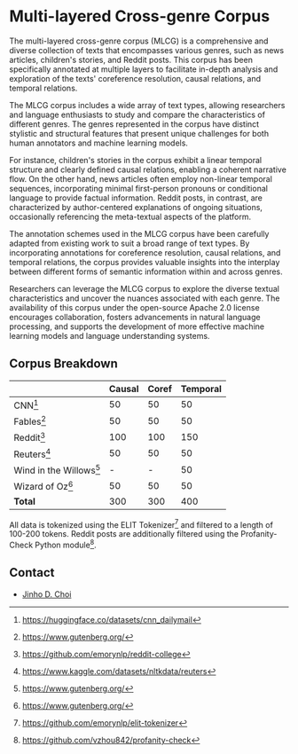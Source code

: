 # Multi-layered Cross-genre Corpus

The multi-layered cross-genre corpus (MLCG) is a comprehensive and diverse collection of texts that encompasses various genres, such as news articles, children's stories, and Reddit posts. This corpus has been specifically annotated at multiple layers to facilitate in-depth analysis and exploration of the texts' coreference resolution, causal relations, and temporal relations.

The MLCG corpus includes a wide array of text types, allowing researchers and language enthusiasts to study and compare the characteristics of different genres. The genres represented in the corpus have distinct stylistic and structural features that present unique challenges for both human annotators and machine learning models.

For instance, children's stories in the corpus exhibit a linear temporal structure and clearly defined causal relations, enabling a coherent narrative flow. On the other hand, news articles often employ non-linear temporal sequences, incorporating minimal first-person pronouns or conditional language to provide factual information. Reddit posts, in contrast, are characterized by author-centered explanations of ongoing situations, occasionally referencing the meta-textual aspects of the platform.

The annotation schemes used in the MLCG corpus have been carefully adapted from existing work to suit a broad range of text types. By incorporating annotations for coreference resolution, causal relations, and temporal relations, the corpus provides valuable insights into the interplay between different forms of semantic information within and across genres.

Researchers can leverage the MLCG corpus to explore the diverse textual characteristics and uncover the nuances associated with each genre. The availability of this corpus under the open-source Apache 2.0 license encourages collaboration, fosters advancements in natural language processing, and supports the development of more effective machine learning models and language understanding systems.

## Corpus Breakdown

| |Causal|Coref|Temporal|
|---|---|---|---|
|CNN[^1]|50|50|50|
|Fables[^2]|50|50|50|
|Reddit[^3]|100|100|150|
|Reuters[^4]|50|50|50|
|Wind in the Willows[^2]|-|-|50|
|Wizard of Oz[^2]|50|50|50|
|**Total**|300|300|400|

All data is tokenized using the ELIT Tokenizer[^5] and filtered to a length of 100-200 tokens. Reddit posts are additionally filtered using the Profanity-Check Python module[^6].

## Contact

* [Jinho D. Choi](https://www.emorynlp.org/faculty/jinho-choi)

[^1]: https://huggingface.co/datasets/cnn_dailymail
[^2]: https://www.gutenberg.org/
[^3]: https://github.com/emorynlp/reddit-college
[^4]: https://www.kaggle.com/datasets/nltkdata/reuters
[^5]: https://github.com/emorynlp/elit-tokenizer
[^6]: https://github.com/vzhou842/profanity-check
